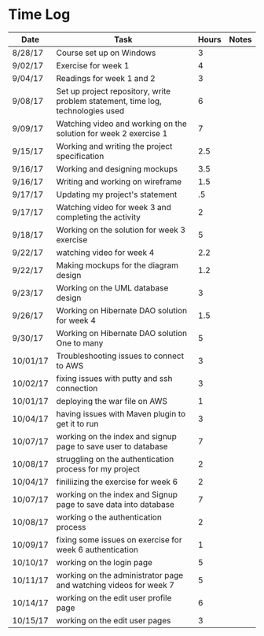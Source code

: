 # Time Log

| Date | Task | Hours | Notes|
|------|------|-------|------|
| 8/28/17 | Course set up on Windows| 3 | |
| 9/02/17 | Exercise for week 1  | 4  |   | 
| 9/04/17 | Readings for week 1 and 2| 3 | |
| 9/08/17 | Set up project repository, write problem statement, time log, technologies used| 6 | |
| 9/09/17 | Watching video and working on the solution for week 2 exercise 1 | 7 | |
| 9/15/17 | Working and writing the project specification | 2.5 | |
| 9/16/17 | Working and designing mockups| 3.5 | |
| 9/16/17 | Writing and working on wireframe | 1.5 | |
| 9/17/17 | Updating my project's statement | .5 | |
| 9/17/17 | Watching video for week 3 and completing the activity | 2 | |
| 9/18/17 | Working on the solution for week 3 exercise | 5 | |
| 9/22/17 | watching video for week 4 | 2.2 | |
| 9/22/17 | Making mockups for the diagram design| 1.2 | |
| 9/23/17 | Working on the UML database design | 3 | |
| 9/26/17 | Working on Hibernate DAO solution for week 4 | 1.5 | |
| 9/30/17 | Working on Hibernate DAO solution One to many | 5 | |
| 10/01/17 | Troubleshooting issues to connect to AWS | 3 | |
| 10/02/17 | fixing issues with putty and ssh connection | 3 | |
| 10/01/17 | deploying the war file on AWS | 1 | |
| 10/04/17 | having issues with Maven plugin to get it to run | 3 | |
| 10/07/17 | working on the index and signup page to save user to database | 7 | |
| 10/08/17 | struggling on the authentication process for my project | 2 | |
| 10/04/17 | finiliizing the exercise for week 6 | 2 | |
| 10/07/17 | working on the index and Signup page to save data into database | 7 | |
| 10/08/17 | working o the authentication process | 2 | |
| 10/09/17 | fixing some issues on exercise for week 6 authentication | 1 | |
| 10/10/17 | working on the login page | 5 | |
| 10/11/17 | working on the administrator page and watching videos for week 7 | 5 | |
| 10/14/17 | working on the edit user profile page | 6 | |
| 10/15/17 | working on the edit user pages | 3 | |